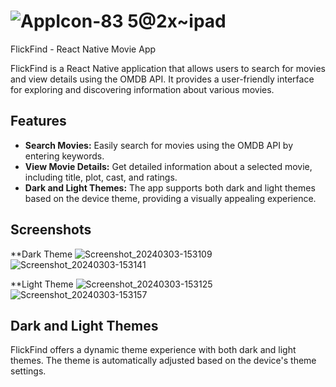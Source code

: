 # ![AppIcon-83 5@2x~ipad](https://github.com/vishnuchandramc/react-native-FlickFind/assets/43258677/f6c984bd-6b70-4bf3-a499-2a053cc4ed3c)
FlickFind - React Native Movie App

FlickFind is a React Native application that allows users to search for movies and view details using the OMDB API. It provides a user-friendly interface for exploring and discovering information about various movies.

## Features

- **Search Movies:** Easily search for movies using the OMDB API by entering keywords.
- **View Movie Details:** Get detailed information about a selected movie, including title, plot, cast, and ratings.
- **Dark and Light Themes:** The app supports both dark and light themes based on the device theme, providing a visually appealing experience.

## Screenshots

**Dark Theme
![Screenshot_20240303-153109](https://github.com/vishnuchandramc/react-native-FlickFind/assets/43258677/c0f3159c-cd67-45af-95bf-877173d3870c)
![Screenshot_20240303-153141](https://github.com/vishnuchandramc/react-native-FlickFind/assets/43258677/2b281104-2de8-4ebc-9de5-7cea12f09c0f)

**Light Theme
![Screenshot_20240303-153125](https://github.com/vishnuchandramc/react-native-FlickFind/assets/43258677/13c1224d-daa6-4294-93ab-e694e3561df4)
![Screenshot_20240303-153157](https://github.com/vishnuchandramc/react-native-FlickFind/assets/43258677/3bce954e-3109-4f31-b6a6-c7884410163e)

## Dark and Light Themes

FlickFind offers a dynamic theme experience with both dark and light themes. The theme is automatically adjusted based on the device's theme settings.

